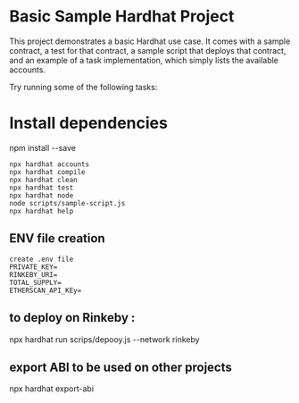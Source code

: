# Basic Sample Hardhat Project

This project demonstrates a basic Hardhat use case. It comes with a sample contract, a test for that contract, a sample script that deploys that contract, and an example of a task implementation, which simply lists the available accounts.

Try running some of the following tasks:
# Install dependencies
npm install --save

```shell
npx hardhat accounts
npx hardhat compile
npx hardhat clean
npx hardhat test
npx hardhat node
node scripts/sample-script.js
npx hardhat help
```

## ENV file  creation 
```shell
create .env file 
PRIVATE_KEY= 
RINKEBY_URI= 
TOTAL_SUPPLY= 
ETHERSCAN_API_KEy=
```
## to deploy on Rinkeby :

npx hardhat run scrips/depooy.js --network rinkeby

## export ABI to be used on other projects
npx hardhat export-abi
